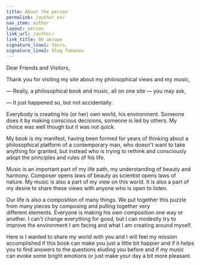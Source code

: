 ```yaml
---
title: About the person
permalink: /author_en/
nav_item: author
layout: person
link_url: /author/
link_title: Об авторе
signature_line1: Yours,
signature_line2: Oleg Tumanov
---
```


Dear Friends and Visitors,

Thank you for visiting my site about my philosophical views and my music,

— Really, a philosophical book and music, all on one site — you may ask,

— It just happened so, but not accidentally.

Everybody is creating his (or her) own world, his environment. Someone does it by making conscious decisions, someone
is led by others. My choice was well though but it was not quick.

My book is my manifest, having been formed for years of thinking about a philosophical platform of a contemporary man,
who doesn't want to take anything for granted, but instead who is trying to rethink and consciously adopt the 
principles and rules of his life.

Music is an important part of my life path, my understanding of beauty and harmony. Composer opens laws of beauty as
scientist opens laws of nature. My music is also a part of my view on this world. It is also a part of my desire to
share these views with anyone who is open to listen.

Our life is also a composition of many things. We put together this puzzle from many pieces by composing and pulling
together very different elements. Everyone is making his own composition one way or another. I can't change everything
for good, but I can modestly try to improve the environment I am facing and what I am creating around myself.

Here is I wanted to share my world with you and I will feel my mission accomplished if this book can make you just
a little bit happier and if it helps you to find answers to the questions eluding you before and if my music can evoke
some bright emotions or just make your day a bit more pleasant.
